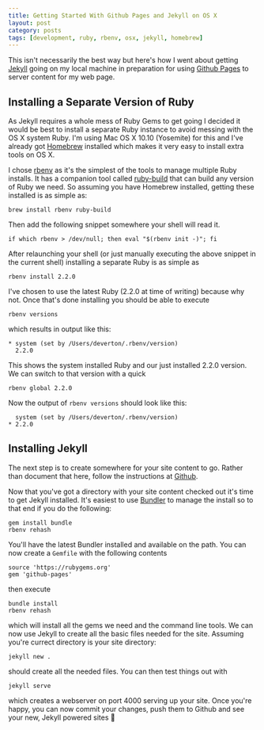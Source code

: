 ```yaml
---
title: Getting Started With Github Pages and Jekyll on OS X
layout: post
category: posts
tags: [development, ruby, rbenv, osx, jekyll, homebrew]
---
```


This isn't necessarily the best way but here's how I went about getting
[Jekyll](http://jekyllrb.com/) going on my local machine in preparation for
using [Github Pages](https://pages.github.com/) to server content for my
web page.


Installing a Separate Version of Ruby
---

As Jekyll requires a whole mess of Ruby Gems to get going I decided it
would be best to install a separate Ruby instance to avoid messing with
the OS X system Ruby. I'm using Mac OS X 10.10 (Yosemite) for this and
I've already got [Homebrew](http://brew.sh/) installed which makes it
very easy to install extra tools on OS X. 

I chose [rbenv](https://github.com/sstephenson/rbenv) as it's the simplest
of the tools to manage multiple Ruby installs. It has a companion tool
called [ruby-build](https://github.com/sstephenson/ruby-build) that can
build any version of Ruby we need. So assuming you have Homebrew installed,
getting these installed is as simple as:

    brew install rbenv ruby-build

Then add the following snippet somewhere your shell will read it.

    if which rbenv > /dev/null; then eval "$(rbenv init -)"; fi

After relaunching your shell (or just manually executing the above
snippet in the current shell) installing a separate Ruby is as simple as 

    rbenv install 2.2.0

I've chosen to use the latest Ruby (2.2.0 at time of writing) because
why not. Once that's done installing you should be able to execute 

    rbenv versions

which results in output like this:

    * system (set by /Users/deverton/.rbenv/version)
      2.2.0

This shows the system installed Ruby and our just installed 2.2.0
version. We can switch to that version with a quick

    rbenv global 2.2.0

Now the output of `rbenv versions` should look like this:

      system (set by /Users/deverton/.rbenv/version)
    * 2.2.0


Installing Jekyll
---

The next step is to create somewhere for your site content to go. Rather
than document that here, follow the instructions at
[Github](https://pages.github.com/).

Now that you've got a directory with your site content checked out it's
time to get Jekyll installed. It's easiest to use
[Bundler](http://bundler.io/) to manage the install so to that end if
you do the following:

    gem install bundle
    rbenv rehash

You'll have the latest Bundler installed and available on the path. You
can now create a `Gemfile` with the following contents

    source 'https://rubygems.org'
    gem 'github-pages'

then execute

    bundle install
    rbenv rehash

which will install all the gems we need and the command line tools. We
can now use Jekyll to create all the basic files needed for the site.
Assuming you're currect directory is your site directory:

    jekyll new .

should create all the needed files. You can then test things out with

    jekyll serve

which creates a webserver on port 4000 serving up your site. Once you're
happy, you can now commit your changes, push them to Github and see your
new, Jekyll powered sites :tada:

